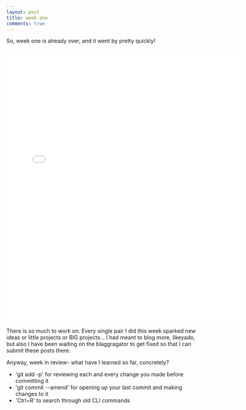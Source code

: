 ```yaml
---
layout: post
title: week one
comments: true
---
```


So, week one is already over, and it went by pretty quickly! 

<iframe src="//instagram.com/p/kUplN5kjDi/embed/" width="612" height="710" frameborder="0" scrolling="no" allowtransparency="true"></iframe>

There is _so_ much to work on. Every single pair I did this week sparked new ideas or little projects or BIG projects... I had meant to blog more, likeyado, but also I have been waiting on the blaggragator to get fixed so that I can submit these posts there. 

Anyway, week in review- what have I learned so far, concretely?

- 'git add -p' for reviewing each and every change you made before committing it
- 'git commit --amend' for opening up your last commit and making changes to it
- 'Ctrl+R' to search through old CLI commands

